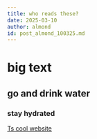 ```yaml
---
title: who reads these?
date: 2025-03-10
author: almond
id: post_almond_100325.md
---
```


# big text 
## go and drink water
### stay hydrated

<a href="https://mathiiis.de">Ts cool website</a>
